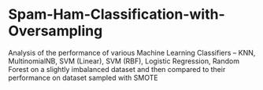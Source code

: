 # Spam-Ham-Classification-with-Oversampling
Analysis of the performance of various Machine Learning Classifiers – KNN, MultinomialNB, SVM (Linear), SVM (RBF), Logistic Regression, Random Forest on a slightly imbalanced dataset and then compared to their performance on dataset sampled with SMOTE
